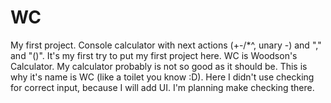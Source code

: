 # WC
My first project. Console calculator with next actions (+-/*^, unary -) and "," and "()".
It's my first try to put my first project here. 
WC is Woodson's Calculator. My calculator probably is not so good as it should be. 
This is why it's name is WC (like a toilet you know :D).
Here I didn't use checking for correct input, because I will add UI. I'm planning make checking there.
